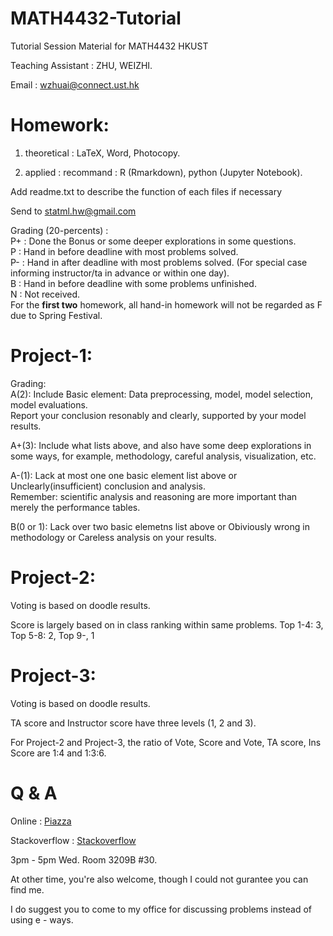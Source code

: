 MATH4432-Tutorial
========

Tutorial Session Material for MATH4432 HKUST

Teaching Assistant : ZHU, WEIZHI.

Email : wzhuai@connect.ust.hk

Homework:
========
1. theoretical : LaTeX, Word, Photocopy.

2. applied : recommand : R (Rmarkdown), python (Jupyter Notebook).
                         
Add readme.txt to describe the function of each files if necessary  

Send to statml.hw@gmail.com

Grading (20-percents) : <br />
P+ : Done the Bonus or some deeper explorations in some questions.<br /> 
P : Hand in before deadline with most problems solved.<br />
P- : Hand in after deadline with most problems solved. (For special case informing instructor/ta in advance or within one day). <br /> 
B : Hand in before deadline with some problems unfinished.<br />
N : Not received.<br />
For the **first two** homework, all hand-in homework will not be regarded as F due to Spring Festival.

Project-1:
===
Grading: <br />
A(2): Include Basic element: Data preprocessing, model, model selection, model evaluations. <br />
   Report your conclusion resonably and clearly, supported by your model results.<br />

A+(3): Include what lists above, and also have some deep explorations in some ways, for example, methodology, careful analysis, visualization, etc. <br />

A-(1): Lack at most one one basic element list above or Unclearly(insufficient) conclusion and analysis. <br />
    Remember: scientific analysis and reasoning are more important than merely the performance tables. <br />

B(0 or 1): Lack over two basic elemetns list above or Obiviously wrong in methodology or Careless analysis on your results. <br />

Project-2:
===
Voting is based on doodle results.

Score is largely based on in class ranking within same problems.
Top 1-4: 3, Top 5-8: 2, Top 9-, 1

Project-3:
===
Voting is based on doodle results.

TA score and Instructor score have three levels (1, 2 and 3).

For Project-2 and Project-3, the ratio of Vote, Score and Vote, TA score, Ins Score are 1:4 and 1:3:6.

Q & A
========
Online : [Piazza](https://piazza.com/ust.hk/spring2018/math4432) 

Stackoverflow : [Stackoverflow](https://stackoverflow.com/)

3pm - 5pm Wed. Room 3209B #30.

At other time, you're also welcome, though I could not gurantee you can find me.

I do suggest you to come to my office for discussing problems instead of using e - ways.
